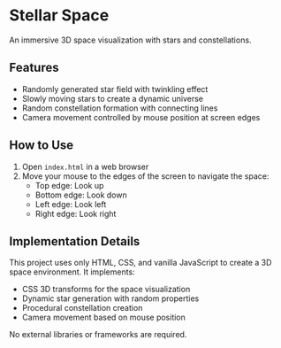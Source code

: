 # Stellar Space

An immersive 3D space visualization with stars and constellations.

## Features

- Randomly generated star field with twinkling effect
- Slowly moving stars to create a dynamic universe
- Random constellation formation with connecting lines
- Camera movement controlled by mouse position at screen edges

## How to Use

1. Open `index.html` in a web browser
2. Move your mouse to the edges of the screen to navigate the space:
   - Top edge: Look up
   - Bottom edge: Look down
   - Left edge: Look left
   - Right edge: Look right

## Implementation Details

This project uses only HTML, CSS, and vanilla JavaScript to create a 3D space environment. It implements:

- CSS 3D transforms for the space visualization
- Dynamic star generation with random properties
- Procedural constellation creation
- Camera movement based on mouse position

No external libraries or frameworks are required. 
